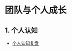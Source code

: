 # 团队与个人成长

## 1. 个人认知
- [个人认知复盘](https://www.notion.so/wanliming/06764a0b42534416a10d30a172c38324)

